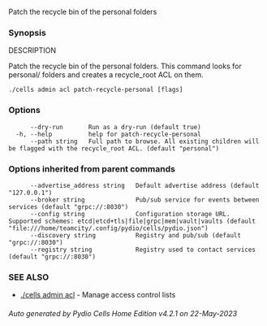 Patch the recycle bin of the personal folders

### Synopsis


DESCRIPTION

  Patch the recycle bin of the personal folders. 
  This command looks for personal/<username> folders and creates a recycle_root ACL on them.


```
./cells admin acl patch-recycle-personal [flags]
```

### Options

```
      --dry-run       Run as a dry-run (default true)
  -h, --help          help for patch-recycle-personal
      --path string   Full path to browse. All existing children will be flagged with the recycle_root ACL. (default "personal")
```

### Options inherited from parent commands

```
      --advertise_address string   Default advertise address (default "127.0.0.1")
      --broker string              Pub/sub service for events between services (default "grpc://:8030")
      --config string              Configuration storage URL. Supported schemes: etcd|etcd+tls|file|grpc|mem|vault|vaults (default "file:///home/teamcity/.config/pydio/cells/pydio.json")
      --discovery string           Registry and pub/sub (default "grpc://:8030")
      --registry string            Registry used to contact services (default "grpc://:8030")
```

### SEE ALSO

* [./cells admin acl](./cells-admin-acl)	 - Manage access control lists

###### Auto generated by Pydio Cells Home Edition v4.2.1 on 22-May-2023
